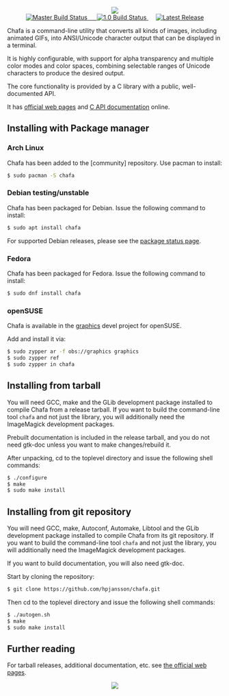 <p align="center">
<img src="https://raw.githubusercontent.com/hpjansson/chafa/master/docs/chafa-logo.gif" /><br />
<a href="https://travis-ci.com/hpjansson/chafa/branches" rel="nofollow">
<img src="https://img.shields.io/travis/com/hpjansson/chafa/master.svg?label=master&style=for-the-badge" alt="Master Build Status" />
&emsp;
<img src="https://img.shields.io/travis/com/hpjansson/chafa/1.0.svg?label=1.0&style=for-the-badge" alt="1.0 Build Status" />
</a>
&emsp;
<a href="https://github.com/hpjansson/chafa/releases">
<img src="https://img.shields.io/github/release/hpjansson/chafa.svg?style=for-the-badge" alt="Latest Release" />
</a>
</p>

Chafa is a command-line utility that converts all kinds of images, including
animated GIFs, into ANSI/Unicode character output that can be displayed in a
terminal.

It is highly configurable, with support for alpha transparency and multiple
color modes and color spaces, combining selectable ranges of Unicode
characters to produce the desired output.

The core functionality is provided by a C library with a public,
well-documented API.

It has [official web pages](https://hpjansson.org/chafa/) and [C API
documentation](http://hpjansson.org/chafa/ref/) online.

## Installing with Package manager

### Arch Linux

Chafa has been added to the [community] repository. Use pacman to install:

```sh
$ sudo pacman -S chafa
```

### Debian testing/unstable

Chafa has been packaged for Debian. Issue the following command to install:

```sh
$ sudo apt install chafa
```

For supported Debian releases, please see the
[package status page](https://tracker.debian.org/pkg/chafa).

### Fedora

Chafa has been packaged for Fedora. Issue the following command to install:

```sh
$ sudo dnf install chafa
```

### openSUSE

Chafa is available in the [graphics](https://build.opensuse.org/package/show/graphics/chafa) devel project for openSUSE.

Add and install it via:

```sh
$ sudo zypper ar -f obs://graphics graphics
$ sudo zypper ref
$ sudo zypper in chafa
```

## Installing from tarball

You will need GCC, make and the GLib development package installed to
compile Chafa from a release tarball. If you want to build the
command-line tool `chafa` and not just the library, you will
additionally need the ImageMagick development packages.

Prebuilt documentation is included in the release tarball, and you
do not need gtk-doc unless you want to make changes/rebuild it.

After unpacking, cd to the toplevel directory and issue the following
shell commands:

```sh
$ ./configure
$ make
$ sudo make install
```

## Installing from git repository

You will need GCC, make, Autoconf, Automake, Libtool and the GLib
development package installed to compile Chafa from its git repository. If
you want to build the command-line tool `chafa` and not just the library,
you will additionally need the ImageMagick development packages.

If you want to build documentation, you will also need gtk-doc.

Start by cloning the repository:

```sh
$ git clone https://github.com/hpjansson/chafa.git
```

Then cd to the toplevel directory and issue the following shell commands:

```sh
$ ./autogen.sh
$ make
$ sudo make install
```

## Further reading

For tarball releases, additional documentation, etc. see [the official
web pages](https://hpjansson.org/chafa/).

<p align="center">
<img src="https://hpjansson.org/chafa/img/example-1.gif" />
</p>
